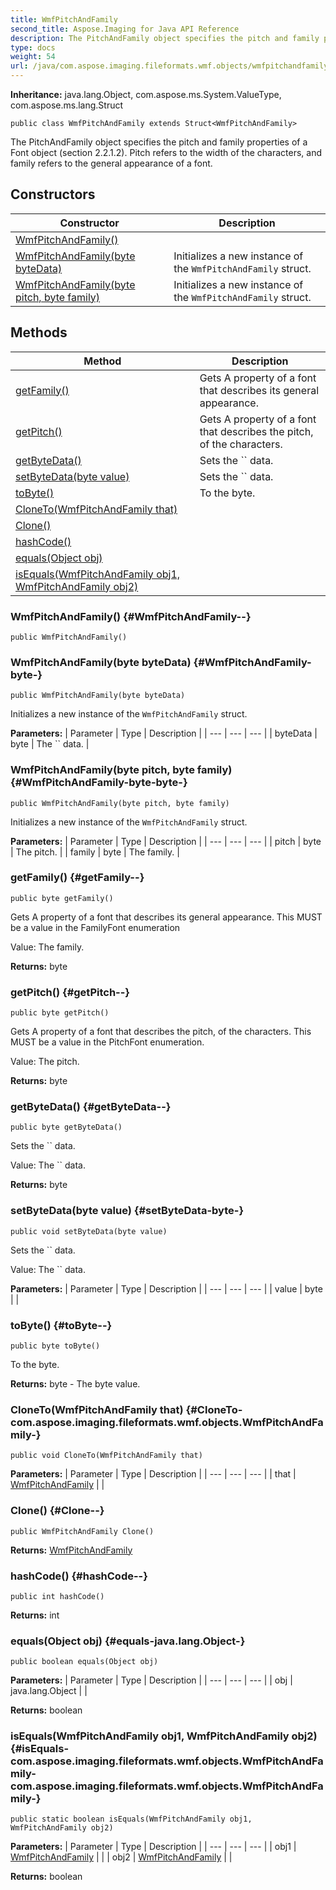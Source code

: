 ```yaml
---
title: WmfPitchAndFamily
second_title: Aspose.Imaging for Java API Reference
description: The PitchAndFamily object specifies the pitch and family properties of a     Font object section 2.2.1.2.
type: docs
weight: 54
url: /java/com.aspose.imaging.fileformats.wmf.objects/wmfpitchandfamily/
---
```

**Inheritance:**
java.lang.Object, com.aspose.ms.System.ValueType, com.aspose.ms.lang.Struct
```
public class WmfPitchAndFamily extends Struct<WmfPitchAndFamily>
```

The PitchAndFamily object specifies the pitch and family properties of a Font object (section 2.2.1.2). Pitch refers to the width of the characters, and family refers to the general appearance of a font.
## Constructors

| Constructor | Description |
| --- | --- |
| [WmfPitchAndFamily()](#WmfPitchAndFamily--) |  |
| [WmfPitchAndFamily(byte byteData)](#WmfPitchAndFamily-byte-) | Initializes a new instance of the `WmfPitchAndFamily` struct. |
| [WmfPitchAndFamily(byte pitch, byte family)](#WmfPitchAndFamily-byte-byte-) | Initializes a new instance of the `WmfPitchAndFamily` struct. |
## Methods

| Method | Description |
| --- | --- |
| [getFamily()](#getFamily--) | Gets A property of a font that describes its general appearance. |
| [getPitch()](#getPitch--) | Gets A property of a font that describes the pitch, of the characters. |
| [getByteData()](#getByteData--) | Sets the `` data. |
| [setByteData(byte value)](#setByteData-byte-) | Sets the `` data. |
| [toByte()](#toByte--) | To the byte. |
| [CloneTo(WmfPitchAndFamily that)](#CloneTo-com.aspose.imaging.fileformats.wmf.objects.WmfPitchAndFamily-) |  |
| [Clone()](#Clone--) |  |
| [hashCode()](#hashCode--) |  |
| [equals(Object obj)](#equals-java.lang.Object-) |  |
| [isEquals(WmfPitchAndFamily obj1, WmfPitchAndFamily obj2)](#isEquals-com.aspose.imaging.fileformats.wmf.objects.WmfPitchAndFamily-com.aspose.imaging.fileformats.wmf.objects.WmfPitchAndFamily-) |  |
### WmfPitchAndFamily() {#WmfPitchAndFamily--}
```
public WmfPitchAndFamily()
```


### WmfPitchAndFamily(byte byteData) {#WmfPitchAndFamily-byte-}
```
public WmfPitchAndFamily(byte byteData)
```


Initializes a new instance of the `WmfPitchAndFamily` struct.

**Parameters:**
| Parameter | Type | Description |
| --- | --- | --- |
| byteData | byte | The `` data. |

### WmfPitchAndFamily(byte pitch, byte family) {#WmfPitchAndFamily-byte-byte-}
```
public WmfPitchAndFamily(byte pitch, byte family)
```


Initializes a new instance of the `WmfPitchAndFamily` struct.

**Parameters:**
| Parameter | Type | Description |
| --- | --- | --- |
| pitch | byte | The pitch. |
| family | byte | The family. |

### getFamily() {#getFamily--}
```
public byte getFamily()
```


Gets A property of a font that describes its general appearance. This MUST be a value in the FamilyFont enumeration

Value: The family.

**Returns:**
byte
### getPitch() {#getPitch--}
```
public byte getPitch()
```


Gets A property of a font that describes the pitch, of the characters. This MUST be a value in the PitchFont enumeration.

Value: The pitch.

**Returns:**
byte
### getByteData() {#getByteData--}
```
public byte getByteData()
```


Sets the `` data.

Value: The `` data.

**Returns:**
byte
### setByteData(byte value) {#setByteData-byte-}
```
public void setByteData(byte value)
```


Sets the `` data.

Value: The `` data.

**Parameters:**
| Parameter | Type | Description |
| --- | --- | --- |
| value | byte |  |

### toByte() {#toByte--}
```
public byte toByte()
```


To the byte.

**Returns:**
byte - The byte value.
### CloneTo(WmfPitchAndFamily that) {#CloneTo-com.aspose.imaging.fileformats.wmf.objects.WmfPitchAndFamily-}
```
public void CloneTo(WmfPitchAndFamily that)
```




**Parameters:**
| Parameter | Type | Description |
| --- | --- | --- |
| that | [WmfPitchAndFamily](../../com.aspose.imaging.fileformats.wmf.objects/wmfpitchandfamily) |  |

### Clone() {#Clone--}
```
public WmfPitchAndFamily Clone()
```




**Returns:**
[WmfPitchAndFamily](../../com.aspose.imaging.fileformats.wmf.objects/wmfpitchandfamily)
### hashCode() {#hashCode--}
```
public int hashCode()
```




**Returns:**
int
### equals(Object obj) {#equals-java.lang.Object-}
```
public boolean equals(Object obj)
```




**Parameters:**
| Parameter | Type | Description |
| --- | --- | --- |
| obj | java.lang.Object |  |

**Returns:**
boolean
### isEquals(WmfPitchAndFamily obj1, WmfPitchAndFamily obj2) {#isEquals-com.aspose.imaging.fileformats.wmf.objects.WmfPitchAndFamily-com.aspose.imaging.fileformats.wmf.objects.WmfPitchAndFamily-}
```
public static boolean isEquals(WmfPitchAndFamily obj1, WmfPitchAndFamily obj2)
```




**Parameters:**
| Parameter | Type | Description |
| --- | --- | --- |
| obj1 | [WmfPitchAndFamily](../../com.aspose.imaging.fileformats.wmf.objects/wmfpitchandfamily) |  |
| obj2 | [WmfPitchAndFamily](../../com.aspose.imaging.fileformats.wmf.objects/wmfpitchandfamily) |  |

**Returns:**
boolean

